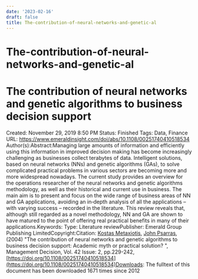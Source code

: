 ```yaml
---
date: '2023-02-16'
draft: false
title: The-contribution-of-neural-networks-and-genetic-al
---
```


# The-contribution-of-neural-networks-and-genetic-al

# The contribution of neural networks and genetic algorithms to business decision support
Created: November 29, 2019 8:50 PM
Status: Finished
Tags: Data, Finance
URL: https://www.emeraldinsight.com/doi/abs/10.1108/00251740410518534
Author(s):Abstract:Managing large amounts of information and efficiently using this information in improved decision making has become increasingly challenging as businesses collect terabytes of data.
Intelligent solutions, based on neural networks (NNs) and genetic algorithms (GAs), to solve complicated practical problems in various sectors are becoming more and more widespread nowadays.
The current study provides an overview for the operations researcher of the neural networks and genetic algorithms methodology, as well as their historical and current use in business.
The main aim is to present and focus on the wide range of business areas of NN and GA applications, avoiding an in‐depth analysis of all the applications – with varying success – recorded in the literature.
This review reveals that, although still regarded as a novel methodology, NN and GA are shown to have matured to the point of offering real practical benefits in many of their applications.Keywords: Type: Literature reviewPublisher: Emerald Group Publishing LimitedCopyright:Citation: [Kostas Metaxiotis](https://www.emeraldinsight.com/author/Metaxiotis%2C+Kostas), [John Psarras](https://www.emeraldinsight.com/author/Psarras%2C+John), (2004) "The contribution of neural networks and genetic algorithms to business decision support: Academic myth or practical solution?
", Management Decision, Vol.
42 Issue: 2, pp.229-242, [https://doi.org/10.1108/00251740410518534](https://doi.org/10.1108/00251740410518534)Downloads: The fulltext of this document has been downloaded 1671 times since 2012
